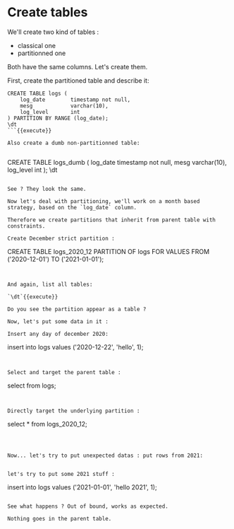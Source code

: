 # Create tables

We'll create two kind of tables : 

- classical one
- partitionned one

Both have the same columns. Let's create them.


First, create the partitioned table and describe it:

```
CREATE TABLE logs (
    log_date        timestamp not null,
    mesg            varchar(10),
    log_level       int
) PARTITION BY RANGE (log_date);
\dt
```{{execute}}

Also create a dumb non-partitionned table:


```
CREATE TABLE logs_dumb (
    log_date        timestamp not null,
    mesg            varchar(10),
    log_level       int
);
\dt
```{{execute}}

See ? They look the same.

Now let's deal with partitioning, we'll work on a month based strategy, based on the `log_date` column.

Therefore we create partitions that inherit from parent table with constraints.

Create December strict partition :

```
CREATE TABLE logs_2020_12 PARTITION OF logs
    FOR VALUES FROM ('2020-12-01') TO ('2021-01-01');
```{{execute}}


And again, list all tables:

`\dt`{{execute}}

Do you see the partition appear as a table ?

Now, let's put some data in it :

Insert any day of december 2020:

```
insert into logs values ('2020-12-22', 'hello', 1);
```{{execute}}


Select and target the parent table :

```
select from logs;
```{{execute}}


Directly target the underlying partition :

```
select * from logs_2020_12;
```{{execute}}



Now... let's try to put unexpected datas : put rows from 2021:


let's try to put some 2021 stuff :

```
insert into logs values ('2021-01-01', 'hello 2021', 1);
```{{execute}}

See what happens ? Out of bound, works as expected.

Nothing goes in the parent table.

